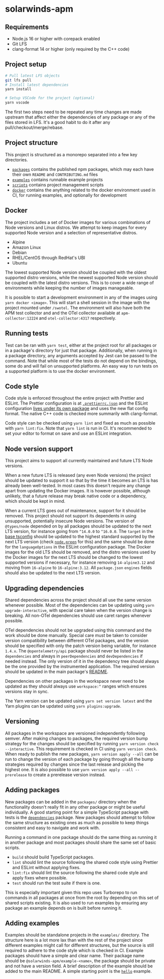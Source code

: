 # solarwinds-apm

## Requirements

- Node.js 16 or higher with corepack enabled
- Git LFS
- clang-format 14 or higher (only required by the C++ code)

## Project setup

```sh
# Pull latest LFS objects
git lfs pull
# Install latest dependencies
yarn install

# Setup VSCode for the project (optional)
yarn vscode
```

The first two steps need to be repeated any time changes are made upstream that affect either the dependencies of any package or any of the files stored in LFS. It's a good habit to do it after any pull/checkout/merge/rebase.

## Project structure

This project is structured as a monorepo separated into a few key directories.

- [`packages`](./packages/) contains the published npm packages, which may each have their own `README` and `CONTRIBUTING.md` files
- [`examples`](./examples/) contains runnable example projects
- [`scripts`](./scripts/) contains project management scripts
- [`docker`](./docker/) contains the anything related to the docker environment used in CI, for running examples, and optionally for development

## Docker

The project includes a set of Docker images for various combinations of Node versions and Linux distros. We attempt to keep images for every supported Node version and a selection of representative distros.

- Alpine
- Amazon Linux
- Debian
- RHEL/CentOS through RedHat's UBI
- Ubuntu

The lowest supported Node version should be coupled with the oldest supported distro versions, while the newest supported Node version should be coupled with the latest distro versions. This is to cover a wide range of environments while keeping the number of images manageable.

It is possible to start a development environment in any of the images using `yarn docker <image>`. This will start a shell session in the image with the project mounted under `/swotel`. The environment will also have both the APM test collector and and the OTel collector available at `apm-collector:12224` and `otel-collector:4317` respectively.

## Running tests

Test can be ran with `yarn test`, either at the project root for all packages or in a package's directory for just that package. Additionally, when running in a package directory, any arguments accepted by Jest can be passed to the command. Note that while most of the tests do not depend on the bindings, some do and will fail on unsupported platforms. An easy way to run tests on a supported platform is to use the docker environment.

## Code style

Code style is enforced throughout the entire project with Prettier and ESLint. The Prettier configuration is at [`.prettierrc.json`](./.prettierrc.json) and the ESLint configuration [lives under its own package](./packages/eslint-config/index.js) and uses the new flat config format. The native C++ code is checked more summarily with clang-format.

Code style can be checked using `yarn lint` and fixed as much as possible with `yarn lint:fix`. Note that `yarn lint` is run in CI. It's recommended to set your editor to format on save and use an ESLint integration.

## Node version support

This project aims to support all currently maintained and future LTS Node versions.

When a new future LTS is released (any even Node versions) the project should be updated to support it so that by the time it becomes an LTS is has already been well-tested. In most cases this doesn't require any change apart from updating the Docker images. It is however possible, although unlikely, that a future release may break native code or a dependency, which should be kept in mind.

When a current LTS goes out of maintenance, support for it should be removed. This project should not support its dependents in using unsupported, potentially insecure Node versions. The version of `@types/node` depended on by all packages should be updated to the next LTS version, for instance going from `^14.0.0` to `^16.0.0`. The `target` in the [base tsconfig](./tsconfig.base.json) should be updated to the highest standard supported by the next LTS version (check [`node.green`](https://node.green) for this) and the same should be done for the `languageOptions` in the ESLint configuration package. The Docker images for the old LTS should be removed, and the distro versions used by the Docker images for the next LTS should be changed to the lowest supported versions if necessary, for instance removing `14-alpine3.12` and moving from `16-alpine` to `16-alpine:3.12`. All `package.json` `engines` fields should also be updated to the next LTS version.

## Upgrading dependencies

Shared dependencies across the project should all use the same version whenever possible. Most of the dependencies can be updating using `yarn upgrade-interactive`, with special care taken when the version change is breaking. All non-OTel dependencies should use caret ranges whenever possible.

OTel dependencies should not be upgraded using this command and the work should be done manually. Special care must be taken to consider version compatibility between different OTel packages, and the version should be specified with only the patch version being variable, for instance `1.4.x`. The `@opentelemetry/api` package should never be listed in the `dependencies` and always in `peerDependencies` and `devDependencies` if needed instead. The only version of it in the dependency tree should always be the one provided by the instrumented application. The required version should be updated in the main package's [README](./packages/solarwinds-apm/README.md).

Dependencies on other packages in the workspace never need to be updated as they should always use `workspace:^` ranges which ensures versions stay in sync.

The Yarn version can be updated using `yarn set version latest` and the Yarn plugins can be updated using `yarn plugins:upgrade`.

## Versioning

All packages in the workspace are versioned independently following semver. After making changes to packages, the required version bump strategy for the changes should be specified by running `yarn version check --interactive`. This requirement is checked in CI using `yarn version check`. When ready to publish the new packages, `yarn version apply --all` can be run to change the version of each package by going through all the bump strategies required by changes since the last release and picking the highest one. It is also possible to use `yarn version apply --all --prerelease` to create a prerelease version instead.

## Adding packages

New packages can be added in the `packages/` directory when the functionality doesn't really fit in any other package or might be useful individually. A good starting point for a simple TypeScript package with tests is the [`dependencies`](./packages/dependencies/) package. New packages should attempt to follow the same structure as existing ones as much as possible to keep things consistent and easy to navigate and work with.

Running a command in one package should do the same thing as running it in another package and most packages should share the same set of basic scripts.

- `build` should build TypeScript packages.
- `lint` should lint the source following the shared code style using Prettier and ESLint without applying fixes.
- `lint:fix` should lint the source following the shared code style and apply fixes where possible.
- `test` should run the test suite if there is one.

This is especially important given this repo uses Turborepo to run commands in all packages at once from the root by depending on this set of shared scripts existing. It is also used to run examples by ensuring any package an example depends on is built before running it.

## Adding examples

Examples should be standalone projects in the `examples/` directory. The structure here is a lot more lax than with the rest of the project since different examples might call for different structures, but the source is still required to adhere to the code style which is checked in CI. Example packages should have a simple and clear name. Their package name should be `@solarwinds-apm/example-<name>`, the package should be private and not have a version field. A brief description of the example should be added to the main README. A simple starting point is the [`hello`](./examples/hello/) example.
